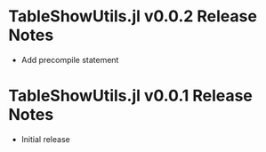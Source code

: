 # TableShowUtils.jl v0.0.2 Release Notes
* Add precompile statement

# TableShowUtils.jl v0.0.1 Release Notes
* Initial release
